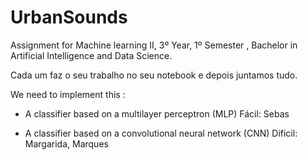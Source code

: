# UrbanSounds
Assignment for Machine learning II, 3º Year, 1º Semester , Bachelor in Artificial Intelligence and Data Science.


Cada um faz o seu trabalho no seu notebook e depois juntamos tudo.


We need to implement this :

- A classifier based on a multilayer perceptron (MLP) Fácil: Sebas


- A classifier based on a convolutional neural network (CNN) Dificil: Margarida, Marques